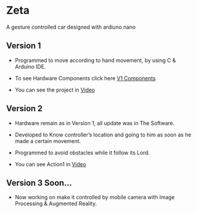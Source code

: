# Zeta
A gesture controlled car designed with ardiuno nano 

## Version 1

- Programmed to move according to hand movement, by using C & Arduino IDE.

- To see Hardware Components click here [V1 Components]()

- You can see the project in [Video]()


## Version 2
- Hardware remain as in Version 1, all update was in The Software.

- Developed to Know controller’s location and going to him as soon as he made a certain
movement.

- Programmed to avoid obstacles while it follow its Lord.

- You can see Action1 in [Video]()

## Version 3 Soon...

- Now working on make it controlled by mobile camera with Image Processing &
Augmented Reality.
